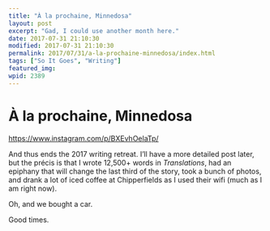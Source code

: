 ```yaml
---
title: "À la prochaine, Minnedosa"
layout: post
excerpt: "Gad, I could use another month here."
date: 2017-07-31 21:10:30
modified: 2017-07-31 21:10:30
permalink: 2017/07/31/a-la-prochaine-minnedosa/index.html
tags: ["So It Goes", "Writing"]
featured_img: 
wpid: 2389
---
```


# À la prochaine, Minnedosa

https://www.instagram.com/p/BXEvhOelaTp/

And thus ends the 2017 writing retreat. I’ll have a more detailed post later, but the précis is that I wrote 12,500+ words in *Translations*, had an epiphany that will change the last third of the story, took a bunch of photos, and drank a lot of iced coffee at Chipperfields as I used their wifi (much as I am right now).

Oh, and we bought a car.

Good times.